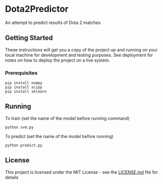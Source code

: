 # Dota2Predictor

An attempt to predict results of Dota 2 matches

## Getting Started

These instructions will get you a copy of the project up and running on your local machine for development and testing purposes. See deployment for notes on how to deploy the project on a live system.

### Prerequisites

```
pip install numpy
pip install scipy
pip install sklearn
```

## Running

To train (set the name of the model before running command)
```
python svm.py
```

To predict (set the name of the model before running)
```
python predict.py
```

## License

This project is licensed under the MIT License - see the [LICENSE.md](LICENSE.md) file for details

